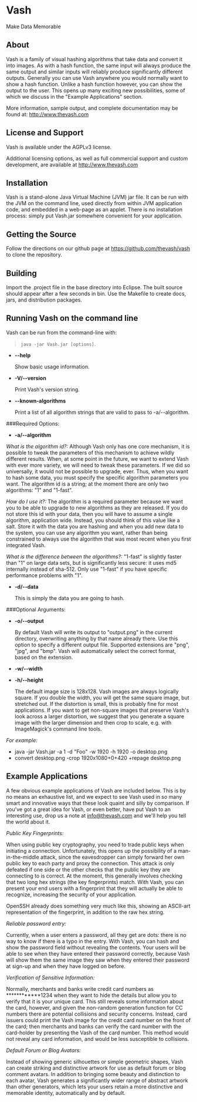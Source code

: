 Vash
====

Make Data Memorable


About
-----

Vash is a family of visual hashing algorithms that take data and convert it into images.  As with a hash function, the same input will always produce the same output and similar inputs will reliably produce significantly different outputs.  Generally you can use Vash anywhere you would normally want to show a hash function.  Unlike a hash function however, you can show the output to the user.  This opens up many exciting new possibilities, some of which we discuss in the "Example Applications" section.

More information, sample output, and complete documentation may be found at: http://www.thevash.com


License and Support
-------------------
Vash is available under the AGPLv3 license. 

Additional licensing options, as well as full commercial support and custom development, are available at http://www.thevash.com


Installation
------------

Vash is a stand-alone Java Virtual Machine (JVM) jar file.  It can be run with the JVM on the command line, used directly from within JVM application code, and embedded in a web-page as an applet.  There is no installation process: simply put Vash.jar somewhere convenient for your application.


Getting the Source
------------------

Follow the directions on our github page at https://github.com/thevash/vash to clone the repository.


Building
--------

Import the .project file in the base directory into Eclipse.  The built source should appear after a few seconds in bin.  Use the Makefile to create docs, jars, and distribution packages.


Running Vash on the command line
-------
Vash can be run from the command-line with:
> `java -jar Vash.jar [options]`.

* **--help**
	
	Show basic usage information.

* **-V/--version**

	Print Vash's version string.

* **--known-algorithms**

	Print a list of all algorithm strings that are valid to pass to -a/--algorithm.

###Required Options:

* **-a/--algorithm <algorithm id>**

_What is the algorithm id?:_
	Although Vash only has one core mechanism, it is possible to tweak the parameters of this mechanism to achieve wildly different results.  When, at some point in the future, we want to extend Vash with ever more variety, we will need to tweak these parameters.  If we did so universally, it would not be possible to upgrade, ever.  Thus, when you want to hash some data, you must specify the specific algorithm parameters you want.  The algorithm id is a string; at the moment there are only two algorithms: "1" and "1-fast".

_How do I use it?:_
	The algorithm is a required parameter because we want you to be able to upgrade to new algorithms as they are released.  If you do not store this id with your data, then you will have to assume a single algorithm, application wide.  Instead, you should think of this value like a salt.  Store it with the data you are hashing and when you add new data to the system, you can use any algorithm you want, rather than being constrained to always use the algorithm that was most recent when you first integrated Vash.

_What is the difference between the algorithms?:_
	"1-fast" is slightly faster than "1" on large data sets, but is significantly less secure:  it uses md5 internally instead of sha-512.  Only use "1-fast" if you have specific performance problems with "1".


* **-d/--data <string>**

	This is simply the data you are going to hash.


###Optional Arguments:

* **-o/--output <string>**

	By default Vash will write its output to "output.png" in the current directory, overwriting anything by that name already there.  Use this option to specify a different output file.  Supported extensions are "png", "jpg", and "bmp".  Vash will automatically select the correct format, based on the extension.

* **-w/--width <int>**
* **-h/--height <int>**

	The default image size is 128x128.  Vash images are always logically square.  If you double the width, you will get the same square image, but stretched out.  If the distortion is small, this is probably fine for most applications.  If you want to get non-square images that preserve Vash's look across a larger distortion, we suggest that you generate a square image with the larger dimension and then crop to scale, e.g. with ImageMagick's command line tools.
	
_For example:_

* java -jar Vash.jar -a 1 -d "Foo" -w 1920 -h 1920 -o desktop.png
* convert desktop.png -crop 1920x1080+0+420 +repage desktop.png


Example Applications
--------------------

A few obvious example applications of Vash are included below. This is by no means an exhaustive list, and we expect to see Vash used in so many smart and innovative ways that these look quaint and silly by comparison. If you've got a great idea for Vash, or even better, have put Vash to an interesting use, drop us a note at info@thevash.com and we'll help you tell the world about it.


_Public Key Fingerprints:_	

When using public key cryptography, you need to trade public keys when initiating a connection.  Unfortunately, this opens up the possibility of a man-in-the-middle attack, since the eavesdropper can simply forward her own public key to each party and proxy the connection.  This attack is only defeated if one side or the other checks that the public key they are connecting to is correct.  At the moment, this generally involves checking that two long hex strings (the key fingerprints) match.  With Vash, you can present your end users with a fingerprint that they will actually be able to recognize, increasing the security of your application.
	
OpenSSH already does something very much like this, showing an ASCII-art representation of the fingerprint, in addition to the raw hex string.


_Reliable password entry:_

Currently, when a user enters a password, all they get are dots: there is no way to know if there is a typo in the entry.  With Vash, you can hash and show the password field without revealing the contents.  Your users will be able to see when they have entered their password correctly, because Vash will show them the same image they saw when they entered their password at sign-up and when they have logged on before.

	
_Verification of Sensitive Information:_

Normally, merchants and banks write credit card numbers as ************1234 when they want to hide the details but allow you to verify that it is your unique card.  This still reveals some information about the card, however, and given the non-random generation function for CC numbers there are potential collisions and security concerns.  Instead, card issuers could print the Vash image for the credit card number on the front of the card; then merchants and banks can verify the card number with the card-holder by presenting the Vash of the card number.  This method would not reveal any card information, and would be less susceptible to collisions.


_Default Forum or Blog Avatars:_

Instead of showing generic silhouettes or simple geometric shapes, Vash can create striking and distinctive artwork for use as default forum or blog comment avatars. In addition to bringing some beauty and distinction to each avatar, Vash generates a significantly wider range of abstract artwork than other generators, which lets your users retain a more distinctive and memorable identity, automatically and by default.

